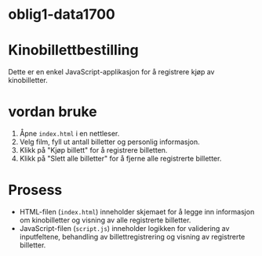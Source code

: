 # oblig1-data1700

# Kinobillettbestilling

Dette er en enkel JavaScript-applikasjon for å registrere kjøp av kinobilletter.

# vordan bruke

1. Åpne `index.html` i en nettleser.
2. Velg film, fyll ut antall billetter og personlig informasjon.
3. Klikk på "Kjøp billett" for å registrere billetten.
4. Klikk på "Slett alle billetter" for å fjerne alle registrerte billetter.


# Prosess

- HTML-filen (`index.html`) inneholder skjemaet for å legge inn informasjon om kinobilletter og visning av alle registrerte billetter.
- JavaScript-filen (`script.js`) inneholder logikken for validering av inputfeltene, behandling av billettregistrering og visning av registrerte billetter.

